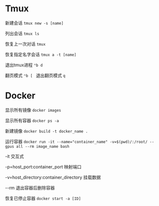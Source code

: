 # Tmux

新建会话 `tmux new -s [name]`

列出会话 `tmux ls`

恢复上一次对话 `tmux`

恢复指定名字会话 `tmux a -t [name]`

退出tmux进程 `⌃b d`

翻页模式 `⌃b [ ` 退出翻页模式 `q`

# Docker

显示所有镜像  `docker images`

显示所有容器 `docker ps -a`

新建镜像 `docker build -t docker_name .`

运行容器 `docker run -it --name="container_name" -v=$(pwd)/:/root/ --gpus all --rm image_name bash`

-it 交互式

-p=host_port:container_port 映射端口

-v=host_directory:container_directory 挂载数据

--rm 退出容器后删除容器

恢复已停止容器 `docker start -a [ID]`
